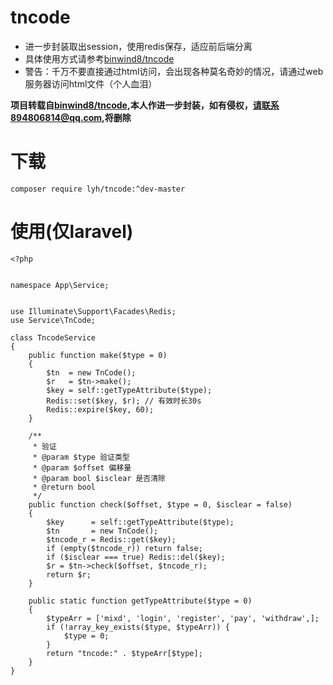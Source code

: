 # tncode

- 进一步封装取出session，使用redis保存，适应前后端分离
- 具体使用方式请参考<a href="https://github.com/binwind8/tncode">binwind8/tncode</a>
- 警告：千万不要直接通过html访问，会出现各种莫名奇妙的情况，请通过web服务器访问html文件（个人血泪）

**项目转载自<a href="https://github.com/binwind8/tncode">binwind8/tncode</a>,本人作进一步封装，如有侵权，请联系894806814@qq.com,将删除**

# 下载
```
composer require lyh/tncode:^dev-master
```

# 使用(仅laravel)
```
<?php


namespace App\Service;


use Illuminate\Support\Facades\Redis;
use Service\TnCode;

class TncodeService
{
    public function make($type = 0)
    {
        $tn  = new TnCode();
        $r   = $tn->make();
        $key = self::getTypeAttribute($type);
        Redis::set($key, $r); // 有效时长30s
        Redis::expire($key, 60);
    }

    /**
     * 验证
     * @param $type 验证类型
     * @param $offset 偏移量
     * @param bool $isclear 是否清除
     * @return bool
     */
    public function check($offset, $type = 0, $isclear = false)
    {
        $key      = self::getTypeAttribute($type);
        $tn       = new TnCode();
        $tncode_r = Redis::get($key);
        if (empty($tncode_r)) return false;
        if ($isclear === true) Redis::del($key);
        $r = $tn->check($offset, $tncode_r);
        return $r;
    }

    public static function getTypeAttribute($type = 0)
    {
        $typeArr = ['mixd', 'login', 'register', 'pay', 'withdraw',];
        if (!array_key_exists($type, $typeArr)) {
            $type = 0;
        }
        return "tncode:" . $typeArr[$type];
    }
}
```
